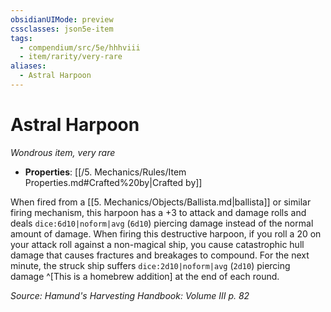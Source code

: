 ```yaml
---
obsidianUIMode: preview
cssclasses: json5e-item
tags:
  - compendium/src/5e/hhhviii
  - item/rarity/very-rare
aliases:
  - Astral Harpoon
---
```

# Astral Harpoon
*Wondrous item, very rare*  

- **Properties**: [[/5. Mechanics/Rules/Item Properties.md#Crafted%20by\|Crafted by]]

When fired from a [[5. Mechanics/Objects/Ballista.md\|ballista]] or similar firing mechanism, this harpoon has a +3 to attack and damage rolls and deals `dice:6d10|noform|avg` (`6d10`) piercing damage instead of the normal amount of damage. When firing this destructive harpoon, if you roll a 20 on your attack roll against a non-magical ship, you cause catastrophic hull damage that causes fractures and breakages to compound. For the next minute, the struck ship suffers `dice:2d10|noform|avg` (`2d10`) piercing damage ^[This is a homebrew addition] at the end of each round.

*Source: Hamund's Harvesting Handbook: Volume III p. 82*
